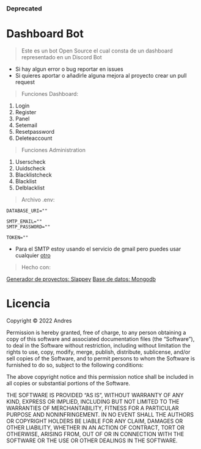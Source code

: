 ### Deprecated
# Dashboard Bot

> Este es un bot Open Source el cual consta de un dashboard representado en un Discord Bot

- Si hay algun error o bug reportar en issues
- Si quieres aportar o añadirle alguna mejora al proyecto crear un pull request

> Funciones Dashboard:

1. Login
2. Register
3. Panel
4. Setemail
5. Resetpassword
6. Deleteaccount<br>

> Funciones Administration
1. Userscheck
2. Uuidscheck
3. Blacklistcheck
4. Blacklist
5. Delblacklist

> Archivo .env:

    DATABASE_URI=""

    SMTP_EMAIL=""
    SMTP_PASSWORD=""

    TOKEN=""

- Para el SMTP estoy usando el servicio de gmail pero puedes usar cualquier [otro](https://npmjs.com/package/nodemailer)

> Hecho con:

[Generador de proyectos: Slappey](https://npmjs.com/package/slappey)
[Base de datos: Mongodb](https://mongodb.com)

# Licencia
Copyright © 2022 Andres

Permission is hereby granted, free of charge, to any person obtaining a copy of this software and associated documentation files (the “Software”), to deal in the Software without restriction, including without limitation the rights to use, copy, modify, merge, publish, distribute, sublicense, and/or sell copies of the Software, and to permit persons to whom the Software is furnished to do so, subject to the following conditions:

The above copyright notice and this permission notice shall be included in all copies or substantial portions of the Software.

THE SOFTWARE IS PROVIDED “AS IS”, WITHOUT WARRANTY OF ANY KIND, EXPRESS OR IMPLIED, INCLUDING BUT NOT LIMITED TO THE WARRANTIES OF MERCHANTABILITY, FITNESS FOR A PARTICULAR PURPOSE AND NONINFRINGEMENT. IN NO EVENT SHALL THE AUTHORS OR COPYRIGHT HOLDERS BE LIABLE FOR ANY CLAIM, DAMAGES OR OTHER LIABILITY, WHETHER IN AN ACTION OF CONTRACT, TORT OR OTHERWISE, ARISING FROM, OUT OF OR IN CONNECTION WITH THE SOFTWARE OR THE USE OR OTHER DEALINGS IN THE SOFTWARE.
